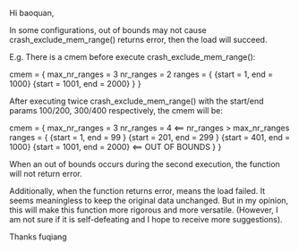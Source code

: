 Hi baoquan,

In some configurations, out of bounds may not cause crash_exclude_mem_range()
returns error, then the load will succeed.

E.g.
There is a cmem before execute crash_exclude_mem_range():

  cmem = {
    max_nr_ranges = 3
    nr_ranges = 2
    ranges = {
       {start = 1,      end = 1000}
       {start = 1001,	end = 2000}
    }
  }

After executing twice crash_exclude_mem_range() with the start/end params
100/200, 300/400 respectively, the cmem will be:

  cmem = {
    max_nr_ranges = 3
    nr_ranges = 4                    <== nr_ranges > max_nr_ranges
    ranges = {
      {start = 1,       end = 99  }
      {start = 201,     end = 299 }
      {start = 401,     end = 1000}
      {start = 1001,	end = 2000}  <== OUT OF BOUNDS
    }
  }

When an out of bounds occurs during the second execution, the function will not
return error.

Additionally, when the function returns error, means the load failed. It seems
meaningless to keep the original data unchanged. But in my opinion, this will
make this function more rigorous and more versatile. (However, I am not sure if
it is self-defeating and I hope to receive more suggestions).

Thanks
fuqiang
